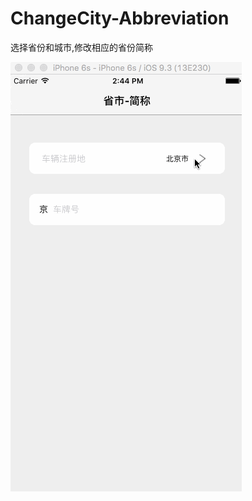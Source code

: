 # ChangeCity-Abbreviation
选择省份和城市,修改相应的省份简称

![image](https://github.com/zhiyuanFan/ChangeCity-Abbreviation/raw/master/Abbreviation.gif)
